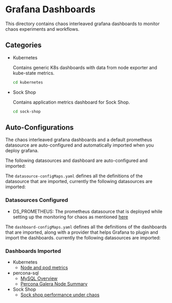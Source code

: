 # Grafana Dashboards

This directory contains chaos interleaved grafana dashboards to monitor chaos experiments and workflows.

## Categories

-   Kubernetes

    Contains generic K8s dashboards with data from node exporter and kube-state metrics.

    ```bash
    cd kubernetes
    ```

-   Sock Shop

    Contains application metrics dashboard for Sock Shop.

    ```bash
    cd sock-shop
    ```

## Auto-Configurations

The chaos interleaved grafana dashboards and a default prometheus datasource are auto-configured and automatically imported when you deploy grafana.

The following datasources and dashboard are auto-configured and imported:

The `datasource-configMaps.yaml` defines all the definitions of the datasource that are imported, currently the following datasources are imported:

### Datasources Configured

-   DS_PROMETHEUS: The prometheus datasource that is deployed while setting up the monitoring for chaos as mentioned [here](https://github.com/litmuschaos/litmus/tree/master/monitoring#setup-the-monitoring-infrastructure)

The `dashboard-configMaps.yaml` defines all the definitions of the dashboards that are imported, along with a provider that helps Grafana to plugin and import the dashboards. currently the following datasources are imported:

### Dashboards Imported

-   Kubernetes  
    -   [Node and pod metrics](https://raw.githubusercontent.com/litmuschaos/litmus/master/monitoring/grafana-dashboards/kubernetes/Node-and-pod-metrics-dashboard.json)
-   percona-sql
    -   [MySQL Overview](https://raw.githubusercontent.com/litmuschaos/litmus/master/monitoring/grafana-dashboards/percona-sql/MySQL-Overview-Interleaved.json)
    -   [Percona Galera Node Summary](https://raw.githubusercontent.com/litmuschaos/litmus/master/monitoring/grafana-dashboards/percona-sql/PXC_Galera_Node_Summary_Interleaved.json)
-   Sock Shop
    -   [Sock shop performance under chaos](https://raw.githubusercontent.com/litmuschaos/litmus/master/monitoring/grafana-dashboards/sock-shop/Sock-Shop-Performance-Under-Chaos.json)

